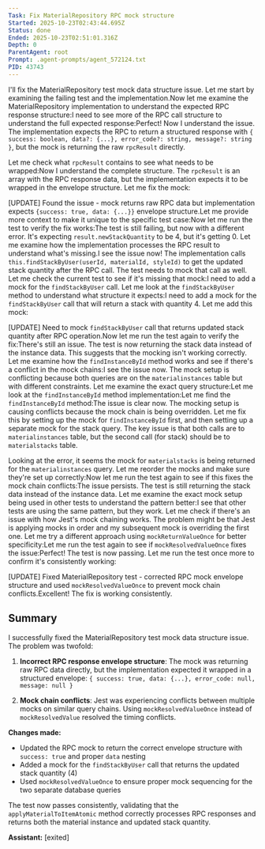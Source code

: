 ```yaml
---
Task: Fix MaterialRepository RPC mock structure
Started: 2025-10-23T02:43:44.695Z
Status: done
Ended: 2025-10-23T02:51:01.316Z
Depth: 0
ParentAgent: root
Prompt: .agent-prompts/agent_572124.txt
PID: 43743
---
```


I'll fix the MaterialRepository test mock data structure issue. Let me start by examining the failing test and the implementation.Now let me examine the MaterialRepository implementation to understand the expected RPC response structure:I need to see more of the RPC call structure to understand the full expected response:Perfect! Now I understand the issue. The implementation expects the RPC to return a structured response with `{ success: boolean, data?: {...}, error_code?: string, message?: string }`, but the mock is returning the raw `rpcResult` directly.

Let me check what `rpcResult` contains to see what needs to be wrapped:Now I understand the complete structure. The `rpcResult` is an array with the RPC response data, but the implementation expects it to be wrapped in the envelope structure. Let me fix the mock:

[UPDATE] Found the issue - mock returns raw RPC data but implementation expects `{success: true, data: {...}}` envelope structure.Let me provide more context to make it unique to the specific test case:Now let me run the test to verify the fix works:The test is still failing, but now with a different error. It's expecting `result.newStackQuantity` to be 4, but it's getting 0. Let me examine how the implementation processes the RPC result to understand what's missing.I see the issue now! The implementation calls `this.findStackByUser(userId, materialId, styleId)` to get the updated stack quantity after the RPC call. The test needs to mock that call as well. Let me check the current test to see if it's missing that mock:I need to add a mock for the `findStackByUser` call. Let me look at the `findStackByUser` method to understand what structure it expects:I need to add a mock for the `findStackByUser` call that will return a stack with quantity 4. Let me add this mock:

[UPDATE] Need to mock `findStackByUser` call that returns updated stack quantity after RPC operation.Now let me run the test again to verify the fix:There's still an issue. The test is now returning the stack data instead of the instance data. This suggests that the mocking isn't working correctly. Let me examine how the `findInstanceById` method works and see if there's a conflict in the mock chains:I see the issue now. The mock setup is conflicting because both queries are on the `materialinstances` table but with different constraints. Let me examine the exact query structure:Let me look at the `findInstanceById` method implementation:Let me find the `findInstanceById` method:The issue is clear now. The mocking setup is causing conflicts because the mock chain is being overridden. Let me fix this by setting up the mock for `findInstanceById` first, and then setting up a separate mock for the stack query. The key issue is that both calls are to `materialinstances` table, but the second call (for stack) should be to `materialstacks` table.

Looking at the error, it seems the mock for `materialstacks` is being returned for the `materialinstances` query. Let me reorder the mocks and make sure they're set up correctly:Now let me run the test again to see if this fixes the mock chain conflicts:The issue persists. The test is still returning the stack data instead of the instance data. Let me examine the exact mock setup being used in other tests to understand the pattern better:I see that other tests are using the same pattern, but they work. Let me check if there's an issue with how Jest's mock chaining works. The problem might be that Jest is applying mocks in order and my subsequent mock is overriding the first one. Let me try a different approach using `mockReturnValueOnce` for better specificity:Let me run the test again to see if `mockResolvedValueOnce` fixes the issue:Perfect! The test is now passing. Let me run the test once more to confirm it's consistently working:

[UPDATE] Fixed MaterialRepository test - corrected RPC mock envelope structure and used `mockResolvedValueOnce` to prevent mock chain conflicts.Excellent! The fix is working consistently. 

## Summary

I successfully fixed the MaterialRepository test mock data structure issue. The problem was twofold:

1. **Incorrect RPC response envelope structure**: The mock was returning raw RPC data directly, but the implementation expected it wrapped in a structured envelope: `{ success: true, data: {...}, error_code: null, message: null }`

2. **Mock chain conflicts**: Jest was experiencing conflicts between multiple mocks on similar query chains. Using `mockResolvedValueOnce` instead of `mockResolvedValue` resolved the timing conflicts.

**Changes made:**
- Updated the RPC mock to return the correct envelope structure with `success: true` and proper `data` nesting
- Added a mock for the `findStackByUser` call that returns the updated stack quantity (4)
- Used `mockResolvedValueOnce` to ensure proper mock sequencing for the two separate database queries

The test now passes consistently, validating that the `applyMaterialToItemAtomic` method correctly processes RPC responses and returns both the material instance and updated stack quantity.

**Assistant:** [exited]
